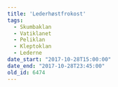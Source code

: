 ```yaml
---
title: 'Lederhøstfrokost'
tags:
  - Skumbaklan
  - Vatiklanet
  - Peliklan
  - Kleptoklan
  - Lederne
date_start: "2017-10-28T15:00:00"
date_end: "2017-10-28T23:45:00"
old_id: 6474
---
```

